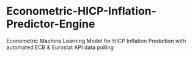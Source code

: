 # Econometric-HICP-Inflation-Predictor-Engine
Econometric Machine Learning Model for HICP Inflation Prediction with automated ECB &amp; Eurostat API data pulling
